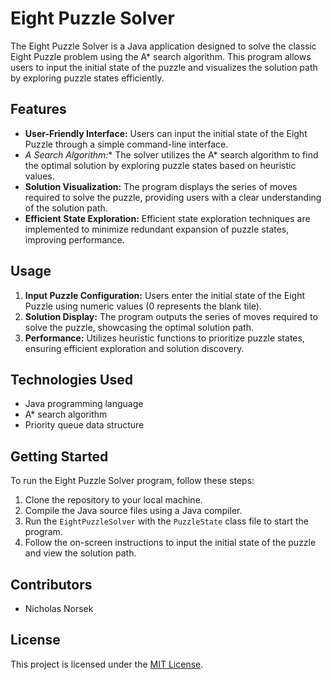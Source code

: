 
# Eight Puzzle Solver

The Eight Puzzle Solver is a Java application designed to solve the classic Eight Puzzle problem using the A* search algorithm. This program allows users to input the initial state of the puzzle and visualizes the solution path by exploring puzzle states efficiently.

## Features

- **User-Friendly Interface:** Users can input the initial state of the Eight Puzzle through a simple command-line interface.
- **A* Search Algorithm:** The solver utilizes the A* search algorithm to find the optimal solution by exploring puzzle states based on heuristic values.
- **Solution Visualization:** The program displays the series of moves required to solve the puzzle, providing users with a clear understanding of the solution path.
- **Efficient State Exploration:** Efficient state exploration techniques are implemented to minimize redundant expansion of puzzle states, improving performance.

## Usage

1. **Input Puzzle Configuration:** Users enter the initial state of the Eight Puzzle using numeric values (0 represents the blank tile).
2. **Solution Display:** The program outputs the series of moves required to solve the puzzle, showcasing the optimal solution path.
3. **Performance:** Utilizes heuristic functions to prioritize puzzle states, ensuring efficient exploration and solution discovery.

## Technologies Used

- Java programming language
- A* search algorithm
- Priority queue data structure

## Getting Started

To run the Eight Puzzle Solver program, follow these steps:

1. Clone the repository to your local machine.
2. Compile the Java source files using a Java compiler.
3. Run the `EightPuzzleSolver` with the `PuzzleState` class file to start the program.
4. Follow the on-screen instructions to input the initial state of the puzzle and view the solution path.

## Contributors

- Nicholas Norsek

## License

This project is licensed under the [MIT License](LICENSE).

